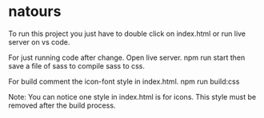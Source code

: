 # natours

To run this project you just have to double click on index.html or run live server on vs code.

For just running code after change.
Open live server.
npm run start
then save a file of sass to compile sass to css.

For build comment the icon-font style in index.html.
npm run build:css

Note:
You can notice one style in index.html is for icons.
This style must be removed after the build process.
